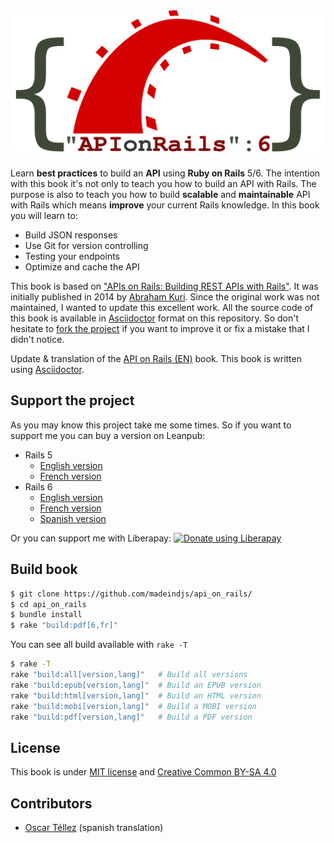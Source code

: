 <h1 align="center">
  <img src="rails6/fr/img/logo.svg" alt="Api on Rails 6" />
</h1>

Learn **best practices** to build an **API** using **Ruby on Rails** 5/6. The intention with this book it's not only to teach you how to build an API with Rails. The purpose is also to teach you how to build **scalable** and **maintainable** API with Rails which means **improve** your current Rails knowledge. In this book you will learn to:

- Build JSON responses
- Use Git for version controlling
- Testing your endpoints
- Optimize and cache the API

This book is based on ["APIs on Rails: Building REST APIs with Rails"](http://apionrails.icalialabs.com/book/). It was initially published in 2014 by [Abraham Kuri](https://twitter.com/kurenn). Since the original work was not maintained, I wanted to update this excellent work. All the source code of this book is available in [Asciidoctor](https://asciidoctor.org/) format on this repository. So don't hesitate to [fork the project](https://github.com/madeindjs/api_on_rails/fork) if you want to improve it or fix a mistake that I didn't notice.

Update & translation of the [API on Rails (EN)](http://apionrails.icalialabs.com/book) book. This book is written using [Asciidoctor](https://asciidoctor.org).

## Support the project

As you may know this project take me some times. So if you want to support me you can buy a version on Leanpub:

- Rails 5
  - [English version](https://leanpub.com/apionrails5/)
  - [French version](https://leanpub.com/apionrails5-fr)
- Rails 6
  - [English version](https://leanpub.com/apionrails6/)
  - [French version](https://leanpub.com/apionrails6-fr)
  - [Spanish version](https://leanpub.com/apionrails6-es)

Or you can support me with Liberapay: <noscript><a href="https://liberapay.com/alexandre_rousseau/donate"><img alt="Donate using Liberapay" src="https://liberapay.com/assets/widgets/donate.svg"></a></noscript>

## Build book

```bash
$ git clone https://github.com/madeindjs/api_on_rails/
$ cd api_on_rails
$ bundle install
$ rake "build:pdf[6,fr]"
```

You can see all build available with `rake -T`

```bash
$ rake -T
rake "build:all[version,lang]"   # Build all versions
rake "build:epub[version,lang]"  # Build an EPUB version
rake "build:html[version,lang]"  # Build an HTML version
rake "build:mobi[version,lang]"  # Build a MOBI version
rake "build:pdf[version,lang]"   # Build a PDF version
```

## License

This book is under [MIT license](https://opensource.org/licenses/MIT) and [Creative Common BY-SA 4.0](https://creativecommons.org/licenses/by-sa/4.0/)

## Contributors

- [Oscar Téllez](https://github.com/oscartzgz) (spanish translation)
